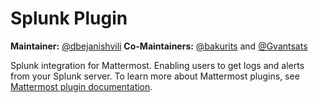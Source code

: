  # Splunk Plugin 

**Maintainer:** [@dbejanishvili](https://github.com/dbejanishvili)
**Co-Maintainers:** [@bakurits](https://github.com/bakurits) and [@Gvantsats](https://github.com/Gvantsats)

Splunk integration for Mattermost. Enabling users to get logs and alerts from your Splunk server. To learn more about Mattermost plugins, see [Mattermost plugin documentation](https://developers.mattermost.com/extend/plugins/).
